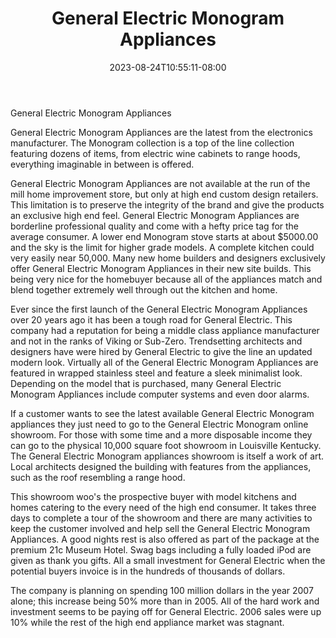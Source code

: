 ﻿---
title: "General Electric Monogram Appliances"
date: 2023-08-24T10:55:11-08:00
description: "Monograms Tips for Web Success"
featured_image: "/images/Monograms.jpg"
tags: ["Monograms"]
---

General Electric Monogram Appliances

General Electric Monogram Appliances are the latest from the electronics manufacturer. The Monogram collection is a top of the line collection featuring dozens of items, from electric wine cabinets to range hoods, everything imaginable in between is offered. 

General Electric Monogram Appliances are not available at the run of the mill home improvement store, but only at high end custom design retailers. This limitation is to preserve the integrity of the brand and give the products an exclusive high end feel. General Electric Monogram Appliances are borderline professional quality and come with a hefty price tag for the average consumer. A lower end Monogram stove starts at about $5000.00 and the sky is the limit for higher grade models. A complete kitchen could very easily near 50,000. Many new home builders and designers exclusively offer General Electric Monogram Appliances in their new site builds. This being very nice for the homebuyer because all of the appliances match and blend together extremely well through out the kitchen and home. 

Ever since the first launch of the General Electric Monogram Appliances over 20 years ago it has been a tough road for General Electric. This company had a reputation for being a middle class appliance manufacturer and not in the ranks of Viking  or Sub-Zero. Trendsetting architects and designers have were hired by General Electric to give the line an updated modern look. Virtually all of the General Electric Monogram Appliances are featured in wrapped stainless steel and feature a sleek minimalist look. Depending on the model that is purchased, many General Electric Monogram Appliances include computer systems and even door alarms. 

If a customer wants to see the latest available General Electric Monogram appliances they just need to go to the General Electric Monogram online showroom. For those with some time and a more disposable income they can go to the physical 10,000 square foot showroom in Louisville Kentucky. The General Electric Monogram appliances showroom is itself a work of art. Local architects designed the building with features from the appliances, such as the roof resembling a range hood. 

This showroom woo's the prospective buyer with model kitchens and homes catering to the every need of the high end consumer. It takes three days to complete a tour of the showroom and there are many activities to keep the customer involved and help sell the General Electric Monogram Appliances. A good nights rest is also offered as part of the package at the premium 21c Museum Hotel. Swag bags including a fully loaded iPod are given as thank you gifts. All a small investment for General Electric when the potential buyers invoice is in the hundreds of thousands of dollars.  

The company is planning on spending 100 million dollars in the year 2007 alone; this increase being 50% more than in 2005. All of the hard work and investment seems to be paying off for General Electric. 2006 sales were up 10% while the rest of the high end appliance market was stagnant. 

